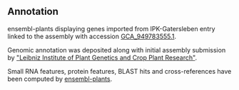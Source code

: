 **Annotation**
----------

ensembl-plants displaying genes imported from IPK-Gatersleben entry linked to the assembly with accession [GCA\_949783555.1](http://www.ebi.ac.uk/ena/data/view/GCA_949783555.1).

Genomic annotation was deposited along with initial assembly submission by ["Leibniz Institute of Plant Genetics and Crop Plant Research"](https://www.ipk-gatersleben.de/en/).

Small RNA features, protein features, BLAST hits and cross-references have been
computed by [ensembl-plants](https://plants.ensembl.org/info/genome/annotation/index.html).
